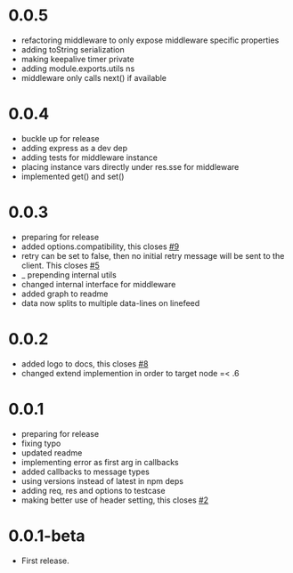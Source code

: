 0.0.5
=====

  * refactoring middleware to only expose middleware specific properties
  * adding toString serialization
  * making keepalive timer private
  * adding module.exports.utils ns
  * middleware only calls next() if available

0.0.4
=====

  * buckle up for release
  * adding express as a dev dep
  * adding tests for middleware instance
  * placing instance vars directly under res.sse for middleware
  * implemented get() and set()

0.0.3
=====

  * preparing for release
  * added options.compatibility, this closes [#9](https://github.com/massforstroelse/sselib.js/issues/9)
  * retry can be set to false, then no initial retry message will be sent to the client. This closes [#5](https://github.com/massforstroelse/sselib.js/issues/5)
  * _ prepending internal utils
  * changed internal interface for middleware
  * added graph to readme
  * data now splits to multiple data-lines on linefeed

0.0.2
=====

  * added logo to docs, this closes [#8](https://github.com/massforstroelse/sselib.js/issues/8)
  * changed extend implemention in order to target node =< .6

0.0.1
=====

  * preparing for release
  * fixing typo
  * updated readme
  * implementing error as first arg in callbacks
  * added callbacks to message types
  * using versions instead of latest in npm deps
  * adding req, res and options to testcase
  * making better use of header setting, this closes [#2](https://github.com/massforstroelse/sselib.js/issues/2)

0.0.1-beta
==========

  * First release.
